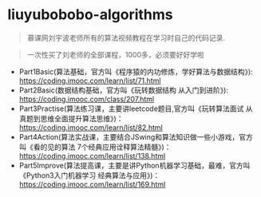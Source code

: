 # liuyubobobo-algorithms

> 慕课网刘宇波老师所有的算法视频教程在学习时自己的代码记录.

> 一次性买了刘老师的全部课程，1000多，必须要好好学啦


+ Part1Basic(算法基础，官方叫《程序猿的内功修炼，学好算法与数据结构》): https://coding.imooc.com/learn/list/71.html
+ Part2Basic(数据结构基础，官方叫《玩转数据结构 从入门到进阶》): https://coding.imooc.com/class/207.html
+ Part3Practise(算法练习课，主要讲leetcode题目,官方叫《玩转算法面试 从真题到思维全面提升算法思维》)：https://coding.imooc.com/learn/list/82.html
+ Part4Action(算法实战课，主要结合JSwing和算法知识做一些小游戏，官方叫《看的见的算法 7个经典应用诠释算法精髓》)：https://coding.imooc.com/learn/list/138.html
+ Part5Improve(算法提高课，主要是讲Python机器学习基础，最难，官方叫《Python3入门机器学习 经典算法与应用》)：https://coding.imooc.com/learn/list/169.html
